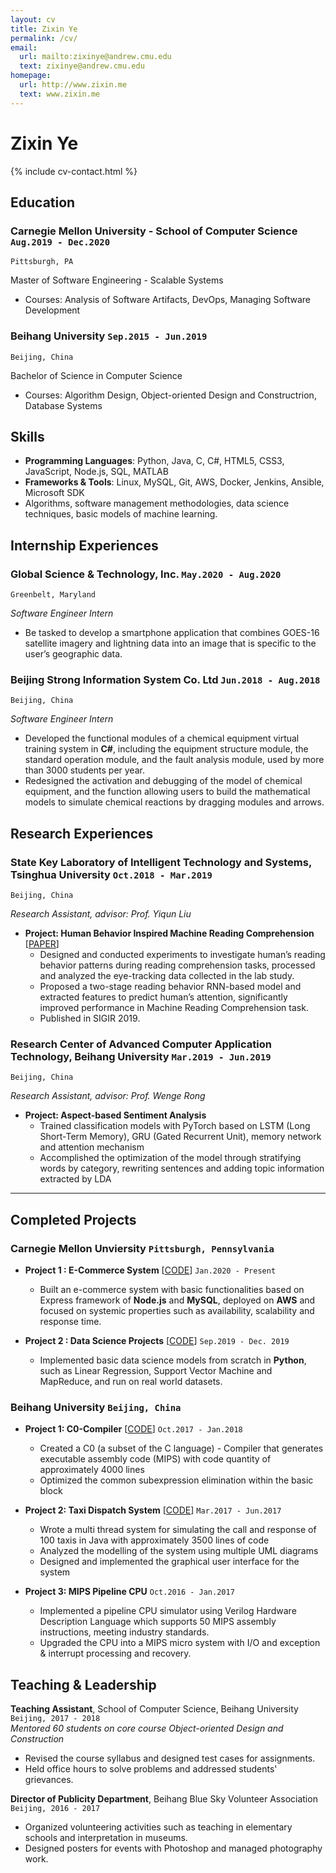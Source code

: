 ```yaml
---
layout: cv
title: Zixin Ye
permalink: /cv/
email:
  url: mailto:zixinye@andrew.cmu.edu
  text: zixinye@andrew.cmu.edu
homepage:
  url: http://www.zixin.me
  text: www.zixin.me
---
```


# Zixin **Ye**

{% include cv-contact.html %}


## Education

### **Carnegie Mellon University - School of Computer Science** `Aug.2019 - Dec.2020`

```
Pittsburgh, PA
```

Master of Software Engineering - Scalable Systems
  * Courses: Analysis of Software Artifacts, DevOps, Managing Software Development


### **Beihang University** `Sep.2015 - Jun.2019`

```
Beijing, China
```

Bachelor of Science in Computer Science
  * Courses: Algorithm Design, Object-oriented Design and Constructrion, Database Systems

## Skills

  * **Programming Languages**: Python, Java, C, C#, HTML5, CSS3, JavaScript, Node.js, SQL, MATLAB
  * **Frameworks &amp; Tools**: Linux, MySQL, Git, AWS, Docker, Jenkins, Ansible, Microsoft SDK
  * Algorithms, software management methodologies, data science techniques, basic models of machine learning.

## Internship Experiences

### **Global Science & Technology, Inc.** `May.2020 - Aug.2020`

```
Greenbelt, Maryland
```

_Software Engineer Intern_<br>
  * Be tasked to develop a smartphone application that combines GOES-16 satellite imagery and lightning data into an image that is specific to the user’s geographic data.

### **Beijing Strong Information System Co. Ltd** `Jun.2018 - Aug.2018`

```
Beijing, China
```

_Software Engineer Intern_<br>
  * Developed the functional modules of a chemical equipment virtual training system in **C#**, including the equipment structure module, the standard operation module, and the fault analysis module, used by more than 3000 students per year.
  * Redesigned the activation and debugging of the model of chemical equipment, and the function allowing users to build the mathematical models to simulate chemical reactions by dragging modules and arrows.




## Research Experiences

### **State Key Laboratory of Intelligent Technology and Systems, Tsinghua University** `Oct.2018 - Mar.2019`

```
Beijing, China
```

_Research Assistant, advisor: Prof. Yiqun Liu_<br>
  * **Project: Human Behavior Inspired Machine Reading Comprehension** [[PAPER](http://www.thuir.cn/group/~mzhang/publications/SIGIR2019Zheng.pdf)]
    * Designed and conducted experiments to investigate human’s reading behavior patterns during reading comprehension tasks, processed and analyzed the eye-tracking data collected in the lab study.
    * Proposed a two-stage reading behavior RNN-based model and extracted features to predict human’s attention, significantly improved performance in Machine Reading Comprehension task.
    * Published in SIGIR 2019.

### **Research Center of Advanced Computer Application Technology, Beihang University** `Mar.2019 - Jun.2019`

```
Beijing, China
```

_Research Assistant, advisor: Prof. Wenge Rong_<br>
  * **Project: Aspect-based Sentiment Analysis**
    * Trained classification models with PyTorch based on LSTM (Long Short-Term Memory), GRU (Gated Recurrent Unit), memory network and attention mechanism
    * Accomplished the optimization of the model through stratifying words by category, rewriting sentences and adding topic information extracted by LDA


----

## Completed Projects



### **Carnegie Mellon Unviersity** `Pittsburgh, Pennsylvania`

* **Project 1 : E-Commerce System** [[CODE](https://github.com/yzx-oikawa/17-648-E-Commerce-System)] `Jan.2020 - Present`
  * Built an e-commerce system with basic functionalities based on Express framework of **Node.js** and **MySQL**, deployed on **AWS** and focused on systemic properties such as availability, scalability and response time. 

* **Project 2 : Data Science Projects** [[CODE](https://github.com/yzx-oikawa/15-688-Practical-Data-Science)] `Sep.2019 - Dec. 2019`
  * Implemented basic data science models from scratch in **Python**, such as Linear Regression, Support Vector Machine and MapReduce, and run on real world datasets. 

### **Beihang University** `Beijing, China`

* **Project 1: C0-Compiler** [[CODE](https://github.com/yzx-oikawa/Compiler-C0)] `Oct.2017 - Jan.2018`
  * Created a C0 (a subset of the C language) - Compiler that generates executable assembly code (MIPS) with code quantity of approximately 4000 lines
  * Optimized the common subexpression elimination within the basic block

* **Project 2: Taxi Dispatch System** [[CODE](https://github.com/yzx-oikawa/OO)] `Mar.2017 - Jun.2017`
  * Wrote a multi thread system for simulating the call and response of 100 taxis in Java with approximately 3500 lines of code
  * Analyzed the modelling of the system using multiple UML diagrams
  * Designed and implemented the graphical user interface for the system

* **Project 3: MIPS Pipeline CPU**  `Oct.2016 - Jan.2017`
  * Implemented a pipeline CPU simulator using Verilog Hardware Description Language which supports 50 MIPS assembly instructions, meeting industry standards.
  * Upgraded the CPU into a MIPS micro system with I/O and exception & interrupt processing and recovery.


## Teaching & Leadership

**Teaching Assistant**, School of Computer Science, Beihang University `Beijing, 2017 - 2018` <br>
_Mentored 60 students on core course Object-oriented Design and Construction_ <br>
  * Revised the course syllabus and designed test cases for assignments.
  * Held office hours to solve problems and addressed students' grievances.

**Director of Publicity Department**, Beihang Blue Sky Volunteer Association `Beijing, 2016 - 2017` <br>
  * Organized volunteering activities such as teaching in elementary schools and interpretation in museums.
  * Designed posters for events with Photoshop and managed photography work.
  

